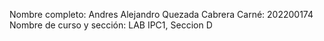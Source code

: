 
Nombre completo: Andres Alejandro Quezada Cabrera
Carné: 202200174
Nombre de curso y sección: LAB IPC1, Seccion D
